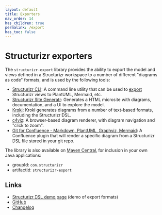 ```yaml
---
layout: default
title: Exporters
nav_order: 14
has_children: true
permalink: /export
has_toc: false
---
```


# Structurizr exporters

The `structurizr-export` library provides the ability to export the model and views defined in a Structurizr workspace to a number of different "diagrams as code" formats, and is used by the following tools:

- [Structurizr CLI](/cli): A command line utility that can be used to [export](/cli/export) Structurizr views to PlantUML, Mermaid, etc.
- [Structurizr Site Generatr](https://github.com/avisi-cloud/structurizr-site-generatr): Generates a HTML microsite with diagrams, documentation, and a UI to explore the model. 
- [Kroki](https://kroki.io): Kroki generates diagrams from a number of text-based formats, including the Structurizr DSL.
- [c4viz](https://github.com/pmorch/c4viz): A browser-based diagram renderer, with diagram navigation and "click to zoom".
- [Git for Confluence - Markdown, PlantUML, Graphviz, Mermaid](https://marketplace.atlassian.com/apps/1211675/git-for-confluence-markdown-plantuml-graphviz-mermaid): A Confluence plugin that will render a specific diagram from a Structurizr DSL file stored in your git repo.

The library is also available on [Maven Central](https://mvnrepository.com/artifact/com.structurizr/structurizr-export), for inclusion in your own Java applications:

- groupId: `com.structurizr`
- artifactId: `structurizr-export`

## Links

- [Structurizr DSL demo page](https://structurizr.com/dsl) (demo of export formats)
- [GitHub](https://github.com/structurizr/export)
- [Changelog](https://github.com/structurizr/export/blob/main/docs/changelog.md)